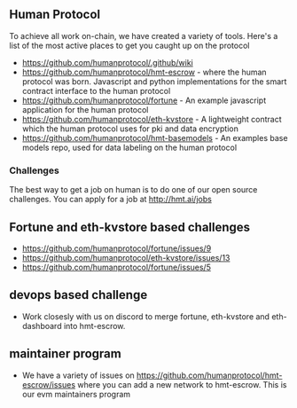 ## Human Protocol

To achieve all work on-chain, we have created a variety of tools. Here's a list of the most active places to get you caught up on the protocol

- https://github.com/humanprotocol/.github/wiki
- https://github.com/humanprotocol/hmt-escrow - where the human protocol was born. Javascript and python implementations for the smart contract interface to the human protocol
- https://github.com/humanprotocol/fortune - An example javascript application for the human protocol
- https://github.com/humanprotocol/eth-kvstore - A lightweight contract which the human protocol uses for pki and data encryption
- https://github.com/humanprotocol/hmt-basemodels - An examples base models repo, used for data labeling on the human protocol


### Challenges
The best way to get a job on human is to do one of our open source challenges. You can apply for a job at http://hmt.ai/jobs

## Fortune and eth-kvstore based challenges
- https://github.com/humanprotocol/fortune/issues/9
- https://github.com/humanprotocol/eth-kvstore/issues/13
- https://github.com/humanprotocol/fortune/issues/5

## devops based challenge
- Work closesly with us on discord to merge fortune, eth-kvstore and eth-dashboard into hmt-escrow.

## maintainer program
- We have a variety of issues on https://github.com/humanprotocol/hmt-escrow/issues where you can add a new network to hmt-escrow. This is our evm maintainers program 
